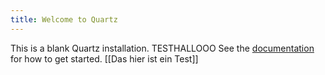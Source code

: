 ```yaml
---
title: Welcome to Quartz
---
```


This is a blank Quartz installation. TESTHALLOOO
See the [documentation](https://quartz.jzhao.xyz) for how to get started.
[[Das hier ist ein Test]]